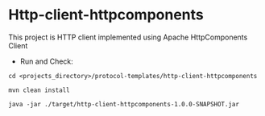 # Http-client-httpcomponents
This project is HTTP client implemented using Apache HttpComponents Client

* Run and Check:
```
cd <projects_directory>/protocol-templates/http-client-httpcomponents

mvn clean install

java -jar ./target/http-client-httpcomponents-1.0.0-SNAPSHOT.jar
```
